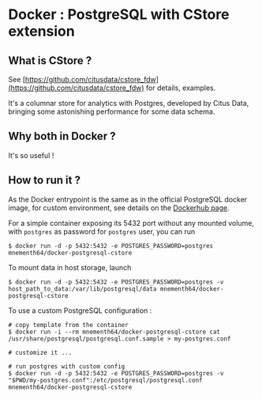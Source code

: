 # Docker : PostgreSQL with CStore extension

## What is CStore ?

See [https://github.com/citusdata/cstore_fdw](https://github.com/citusdata/cstore_fdw) for details, examples.

It's a columnar store for analytics with Postgres, developed by Citus Data, bringing some astonishing performance for some data schema.

## Why both in Docker ?

It's so useful !

## How to run it ?

As the Docker entrypoint is the same as in the official PostgreSQL docker image, for custom environment, see details on the [Dockerhub page](https://hub.docker.com/_/postgres/).

For a simple container exposing its 5432 port without any mounted volume, with `postgres` as password for `postgres` user, you can run 

	$ docker run -d -p 5432:5432 -e POSTGRES_PASSWORD=postgres mnementh64/docker-postgresql-cstore

To mount data in host storage, launch

	$ docker run -d -p 5432:5432 -e POSTGRES_PASSWORD=postgres -v host_path_to_data:/var/lib/postgresql/data mnementh64/docker-postgresql-cstore

To use a custom PostgreSQL configuration :

	# copy template from the container
	$ docker run -i --rm mnementh64/docker-postgresql-cstore cat /usr/share/postgresql/postgresql.conf.sample > my-postgres.conf

	# customize it ...

	# run postgres with custom config
	$ docker run -d -p 5432:5432 -e POSTGRES_PASSWORD=postgres -v "$PWD/my-postgres.conf":/etc/postgresql/postgresql.conf mnementh64/docker-postgresql-cstore




